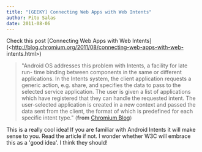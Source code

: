 ```yaml
---
title: "[GEEKY] Connecting Web Apps with Web Intents"
author: Pito Salas
date: 2011-08-06
---
```




Check this post [Connecting Web Apps with Web
Intents](<http://blog.chromium.org/2011/08/connecting-web-apps-with-web-
intents.html>)

> "Android OS addresses this problem with Intents, a facility for late run-
> time binding between components in the same or different applications. In
> the Intents system, the client application requests a generic action, e.g.
> share, and specifies the data to pass to the selected service application.
> The user is given a list of applications which have registered that they can
> handle the requested intent. The user-selected application is created in a
> new context and passed the data sent from the client, the format of which is
> predefined for each specific intent type." (**from** [Chromium
> Blog](<http://blog.chromium.org/feeds/posts/default>))

This is a really cool idea! If you are familiar with Android Intents it will
make sense to you. Read the article if not. I wonder whether W3C will embrace
this as a 'good idea'. I think they should!


